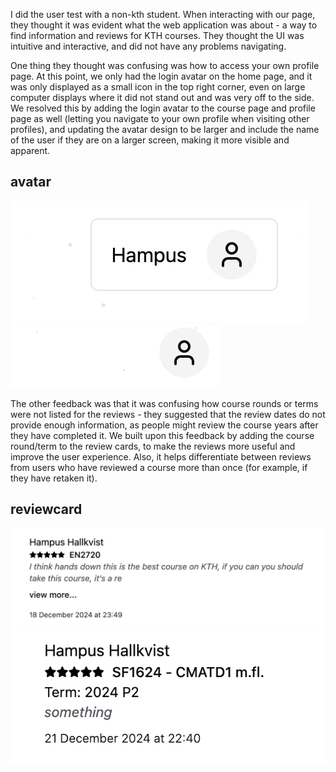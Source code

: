 I did the user test with a non-kth student. When interacting with our page, they thought it was evident what the web application was about - a way to find information and reviews for KTH courses. They thought the UI was intuitive and interactive, and did not have any problems navigating.

One thing they thought was confusing was how to access your own profile page. At this point, we only had the login avatar on the home page, and it was only displayed as a small icon in the top right corner, even on large computer displays where it did not stand out and was very off to the side. We resolved this by adding the login avatar to the course page and profile page as well (letting you navigate to your own profile when visiting other profiles), and updating the avatar design to be larger and include the name of the user if they are on a larger screen, making it more visible and apparent.

## avatar

![](../meta/avatar_0.png)
![](../meta/avatar_1.png)

The other feedback was that it was confusing how course rounds or terms were not listed for the reviews - they suggested that the review dates do not provide enough information, as people might review the course years after they have completed it. We built upon this feedback by adding the course round/term to the review cards, to make the reviews more useful and improve the user experience. Also, it helps differentiate between reviews from users who have reviewed a course more than once (for example, if they have retaken it).

## reviewcard

![](../meta/comment_0.png)
![](../meta/comment_1.png)
